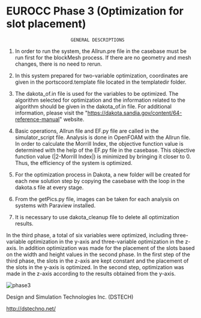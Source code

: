 # EUROCC Phase 3 (Optimization for slot placement)                                 
 
							GENERAL DESCRIPTIONS

1. 	In order to run the system, the Allrun.pre file in the casebase must be run first for the blockMesh process. 
	If there are no geometry and mesh changes, there is no need to rerun.

2. 	In this system prepared for two-variable optimization, coordinates are given in the portscoord.template file located in the templatedir folder.

3. 	The dakota_of.in file is used for the variables to be optimized. 
	The algorithm selected for optimization and the information related to the algorithm should be given in the dakota_of.in file. 
	For additional information, please visit the "https://dakota.sandia.gov/content/64-reference-manual" website.

4. 	Basic operations, Allrun file and EF.py file are called in the simulator_script file. 
	Analysis is done in OpenFOAM with the Allrun file. 
	In order to calculate the Morrill Index, the objective function value is determined with the help of the EF.py file in the casebase. 
	This objective function value (|2-Morrill Index|) is minimized by bringing it closer to 0. Thus, the efficiency of the system is optimized.

5. 	For the optimization process in Dakota, a new folder will be created for each new solution step by copying the casebase with the loop in the dakota.s file at every 	stage.

6. 	From the getPics.py file, images can be taken for each analysis on systems with Paraview installed.

7.	It is necessary to use dakota_cleanup file to delete all optimization results.


In the third phase, a total of six variables were optimized, including three-variable optimization in the y-axis and three-variable optimization in the z-axis. In addition optimization was made for the placement of the slots based on the width and height values in the second phase.
In the first step of the third phase, the slots in the z-axis are kept constant and the placement of the slots in the y-axis is optimized.
In the second step, optimization was made in the z-axis according to the results obtained from the y-axis.

![phase3](https://user-images.githubusercontent.com/90314532/133415951-48d8e6a4-54de-44bf-b034-082ee13dc54f.gif)

Design and Simulation Technologies Inc. (DSTECH)
    
http://dstechno.net/
